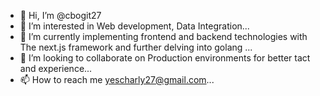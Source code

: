 - 👋 Hi, I’m @cbogit27
- 👀 I’m interested in Web development, Data Integration...
- 🌱 I’m currently implementing frontend and backend technologies with The next.js framework and further delving into golang ...
- 💞️ I’m looking to collaborate on Production environments for better tact and experience...
- 📫 How to reach me yescharly27@gmail.com...

<!---
cbogit27/cbogit27 is a ✨ special ✨ repository because its `README.md` (this file) appears on your GitHub profile.
You can click the Preview link to take a look at your changes.
--->
